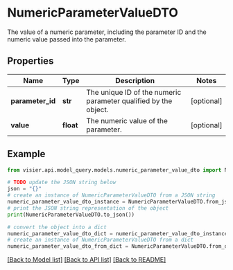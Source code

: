 # NumericParameterValueDTO

The value of a numeric parameter, including the parameter ID and the numeric value passed into the parameter.

## Properties

Name | Type | Description | Notes
------------ | ------------- | ------------- | -------------
**parameter_id** | **str** | The unique ID of the numeric parameter qualified by the object. | [optional] 
**value** | **float** | The numeric value of the parameter. | [optional] 

## Example

```python
from visier.api.model_query.models.numeric_parameter_value_dto import NumericParameterValueDTO

# TODO update the JSON string below
json = "{}"
# create an instance of NumericParameterValueDTO from a JSON string
numeric_parameter_value_dto_instance = NumericParameterValueDTO.from_json(json)
# print the JSON string representation of the object
print(NumericParameterValueDTO.to_json())

# convert the object into a dict
numeric_parameter_value_dto_dict = numeric_parameter_value_dto_instance.to_dict()
# create an instance of NumericParameterValueDTO from a dict
numeric_parameter_value_dto_from_dict = NumericParameterValueDTO.from_dict(numeric_parameter_value_dto_dict)
```
[[Back to Model list]](../README.md#documentation-for-models) [[Back to API list]](../README.md#documentation-for-api-endpoints) [[Back to README]](../README.md)


